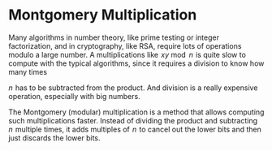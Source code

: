 # Montgomery Multiplication

Many algorithms in number theory, like prime testing or integer factorization, and in cryptography, like RSA, require lots of operations modulo a large number. A multiplications like  $xy \bmod{n}$  is quite slow to compute with the typical algorithms, since it requires a division to know how many times  

$n$  has to be subtracted from the product. And division is a really expensive operation, especially with big numbers.

The Montgomery (modular) multiplication is a method that allows computing such multiplications faster. Instead of dividing the product and subtracting  
$n$  multiple times, it adds multiples of  $n$  to cancel out the lower bits and then just discards the lower bits.

